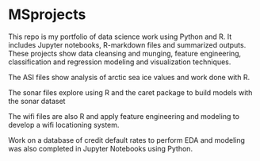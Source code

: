 # MSprojects
This repo is my portfolio of data science work using Python and R. It includes Jupyter notebooks, R-markdown files and summarized outputs. These projects show data cleansing and munging, feature engineering, classification and regression modeling and visualization techniques. 

The ASI files show analysis of arctic sea ice values and work done with R.

The sonar files explore using R and the caret package to build models with the sonar dataset

The wifi files are also R and apply feature engineering and modeling to develop a wifi locationing system.

Work on a database of credit default rates to perform EDA and modeling was also completed in Jupyter Notebooks using Python.

